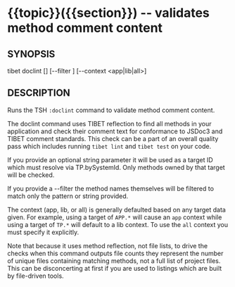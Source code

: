 {{topic}}({{section}}) -- validates method comment content
=============================================

## SYNOPSIS

tibet doclint [<target>] [--filter <filter>] [--context <app|lib|all>]

## DESCRIPTION

Runs the TSH `:doclint` command to validate method comment content.

The doclint command uses TIBET reflection to find all methods in your
application and check their comment text for conformance to JSDoc3 and
TIBET comment standards. This check can be a part of an overall quality
pass which includes running `tibet lint` and `tibet test` on your code.

If you provide an optional string parameter it will be used as a target
ID which must resolve via TP.bySystemId. Only methods owned by that target will
be checked.

If you provide a --filter the method names themselves will be filtered to match
only the pattern or string provided.

The context (app, lib, or all) is generally defaulted based on any target data
given. For example, using a target of `APP.*` will cause an `app` context while
using a target of `TP.*` will default to a lib context. To use the `all` context
you must specify it explicitly.

Note that because it uses method reflection, not file lists, to drive
the checks when this command outputs file counts they represent the
number of unique files containing matching methods, not a full list
of project files. This can be disconcerting at first if you are used
to listings which are built by file-driven tools.

